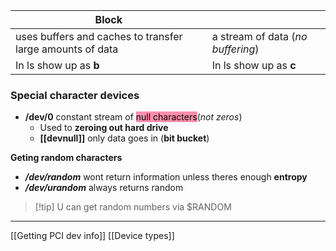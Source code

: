 
| **Block**                                                     |                                   |
| ------------------------------------------------------------- | --------------------------------- |
| uses buffers and caches to transfer large amounts of data<br> | a stream of data (*no buffering*) |
| In ls show up as **b**                                        | In ls show up as **c**            |




### Special character devices 

- **/dev/0** constant stream of <mark style="background: #FF5582A6;">null characters</mark>(*not zeros*)
	- Used to **zeroing out hard drive** 
	- **[[devnull]]** only data goes in (**bit bucket**)

**Geting  random characters**
- ***/dev/random*** wont return information unless theres enough **entropy**
- ***/dev/urandom*** always returns random 

>[!tip] U can get random numbers via $RANDOM

---- 
 [[Getting PCI dev info]] [[Device types]]
 